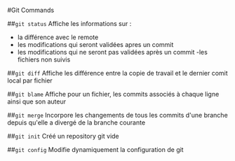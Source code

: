 #Git Commands

##`git status`
Affiche les informations sur :
- la différence avec le remote
- les modifications qui seront validées apres un commit
- les modifications qui ne seront pas validées après un commit
 -les fichiers non suivis

##`git diff`
Affiche les différence entre la copie de travail et le dernier comit local par fichier

##`git blame`
Affiche pour un fichier, les commits associés à chaque ligne ainsi que son auteur

##`git merge`
Incorpore les changements de tous les commits d'une branche depuis qu'elle a divergé de la branche courante

##`git init`
Créé un repository git vide

##`git config`
Modifie dynamiquement la configuration de git
